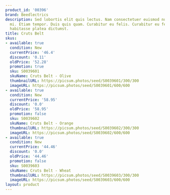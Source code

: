 ```yaml
---
product_id: '00396'
brand: Beedlectrics
description: Sed lobortis elit quis lectus. Nam consectetuer euismod nunc. Sed eu
  mi. Etiam tempor. Duis quis quam. Curabitur eu felis. Curabitur eu felis. In hac
  habitasse platea dictumst.
title: Cruts Belt
skus:
- available: true
  condition: New
  currentPrice: '46.4'
  discount: '0.11'
  oldPrice: '52.28'
  promotion: true
  sku: S0039601
  skuName: Cruts Belt - Olive
  thumbnailURL: https://picsum.photos/seed/S0039601/300/300
  imageURL: https://picsum.photos/seed/S0039601/600/600
- available: true
  condition: New
  currentPrice: '58.95'
  discount: '0.0'
  oldPrice: '58.95'
  promotion: false
  sku: S0039602
  skuName: Cruts Belt - Orange
  thumbnailURL: https://picsum.photos/seed/S0039602/300/300
  imageURL: https://picsum.photos/seed/S0039602/600/600
- available: true
  condition: New
  currentPrice: '44.46'
  discount: '0.0'
  oldPrice: '44.46'
  promotion: false
  sku: S0039603
  skuName: Cruts Belt - Wheat
  thumbnailURL: https://picsum.photos/seed/S0039603/300/300
  imageURL: https://picsum.photos/seed/S0039603/600/600
layout: product
---
```

